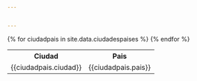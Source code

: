 ```yaml
---


---
```


<table>
        {% for ciudadpais in site.data.ciudadespaises %}
            <tr>
                <th>Ciudad</th>
                <th>Pais</th>  
            </tr>
            <tr>
                <td>{{ciudadpais.ciudad}}</td>
                <td>{{ciudadpais.pais}}</td>
            </tr>
        {% endfor %}   
</table>